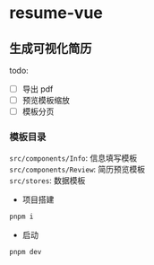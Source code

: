 # resume-vue

## 生成可视化简历

todo:

- [ ] 导出 pdf
- [ ] 预览模板缩放
- [ ] 模板分页

### 模板目录

`src/components/Info`: 信息填写模板  
`src/components/Review`: 简历预览模板  
`src/stores`: 数据模板

- 项目搭建

```sh
pnpm i
```

- 启动

```sh
pnpm dev
```
